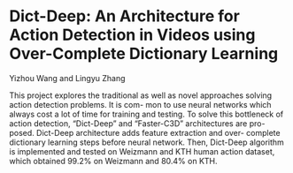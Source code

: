 # Dict-Deep: An Architecture for Action Detection in Videos using Over-Complete Dictionary Learning
Yizhou Wang and Lingyu Zhang

This project explores the traditional as well as novel approaches solving action detection problems. It is com- mon to use neural networks which always cost a lot of time for training and testing. To solve this bottleneck of action detection, “Dict-Deep” and “Faster-C3D” architectures are pro- posed. Dict-Deep architecture adds feature extraction and over- complete dictionary learning steps before neural network. Then, Dict-Deep algorithm is implemented and tested on Weizmann and KTH human action dataset, which obtained 99.2% on Weizmann and 80.4% on KTH.

